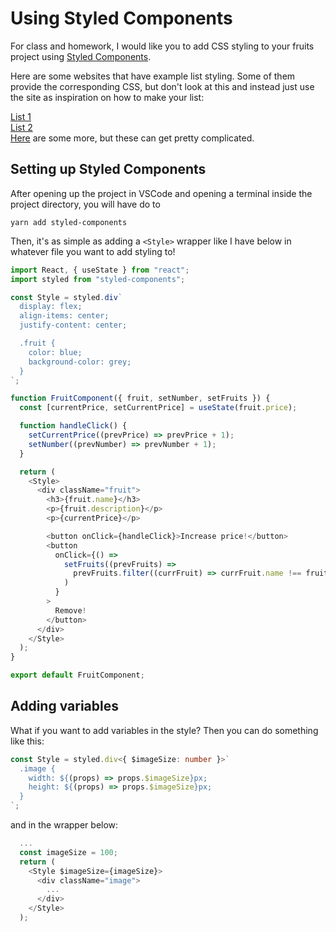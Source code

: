 # Using Styled Components

For class and homework, I would like you to add CSS styling to your fruits project using [Styled Components](https://styled-components.com/docs/basics).

Here are some websites that have example list styling. Some of them provide the corresponding CSS, but don't look at this and instead just use the site as inspiration on how to make your list:

[List 1](https://codepen.io/michellebarker/pen/poLoeRq)<br />
[List 2](https://codepen.io/Adir-SL/pen/rNwBmpM)<br />
[Here](https://freefrontend.com/css-lists/) are some more, but these can get pretty complicated.

## Setting up Styled Components

After opening up the project in VSCode and opening a terminal inside the project directory, you will have do to

```
yarn add styled-components
```

Then, it's as simple as adding a `<Style>` wrapper like I have below in whatever file you want to add styling to!

```typescript
import React, { useState } from "react";
import styled from "styled-components";

const Style = styled.div`
  display: flex;
  align-items: center;
  justify-content: center;

  .fruit {
    color: blue;
    background-color: grey;
  }
`;

function FruitComponent({ fruit, setNumber, setFruits }) {
  const [currentPrice, setCurrentPrice] = useState(fruit.price);

  function handleClick() {
    setCurrentPrice((prevPrice) => prevPrice + 1);
    setNumber((prevNumber) => prevNumber + 1);
  }

  return (
    <Style>
      <div className="fruit">
        <h3>{fruit.name}</h3>
        <p>{fruit.description}</p>
        <p>{currentPrice}</p>

        <button onClick={handleClick}>Increase price!</button>
        <button
          onClick={() =>
            setFruits((prevFruits) =>
              prevFruits.filter((currFruit) => currFruit.name !== fruit.name)
            )
          }
        >
          Remove!
        </button>
      </div>
    </Style>
  );
}

export default FruitComponent;
```

## Adding variables

What if you want to add variables in the style? Then you can do something like this:

```typescript
const Style = styled.div<{ $imageSize: number }>`
  .image {
    width: ${(props) => props.$imageSize}px;
    height: ${(props) => props.$imageSize}px;
  }
`;
```

and in the wrapper below:

```typescript
  ...
  const imageSize = 100;
  return (
    <Style $imageSize={imageSize}>
      <div className="image">
        ...
      </div>
    </Style>
  );
```
